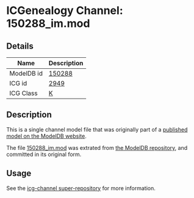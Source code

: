 # ICGenealogy Channel: 150288\_im.mod

## Details

Name | Description
---- | -----------
ModelDB id | [150288](http://senselab.med.yale.edu/ModelDB/ShowModel.cshtml?model=150288)
ICG id | [2949](http://icg.neurotheory.ox.ac.uk/channels/1/2949)
ICG Class | [K](http://icg.neurotheory.ox.ac.uk/channels/1)

## Description

This is a single channel model file that was originally part of a [published model on the ModelDB website](http://senselab.med.yale.edu/mModelDB/ShowModel.cshtml?model=150288).

The file [150288\_im.mod](150288_im.mod) was extrated from [the ModelDB repository](http://senselab.med.yale.edu/ModelDB/ShowModel.cshtml?model=150288), and committed in its original form.

## Usage

See the [icg-channel super-repository](https://github.com/icgenealogy/icg-channels) for more information.
